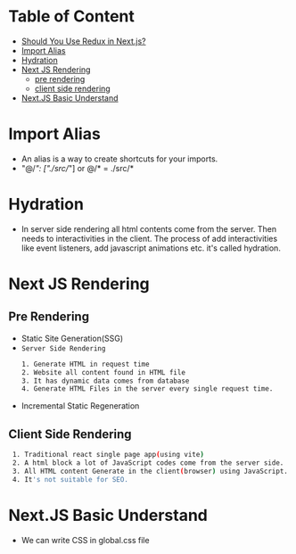# Table of Content

- [Should You Use Redux in Next.js?](https://javascript.plainenglish.io/should-you-use-redux-in-next-js-5e57201c34da)
- [Import Alias](#import-alias)
- [Hydration](#hydration)
- [Next JS Rendering](#next-js-rendering)
  - [pre rendering](#pre-rendering)
  - [client side rendering](#client-side-rendering)
- [Next.JS Basic Understand](#nextjs-basic-understand)

# Import Alias
- An alias is a way to create shortcuts for your imports.
- "@/*": ["./src/*"] or @/* = ./src/*


# Hydration
- In server side rendering all html contents come from the server. Then needs to interactivities in the client. The process of add interactivities like event listeners, add javascript animations etc. it's called hydration.


# Next JS Rendering 
## Pre Rendering
   - Static Site Generation(SSG)
   - `Server Side Rendering`
      ```sh
      1. Generate HTML in request time 
      2. Website all content found in HTML file
      3. It has dynamic data comes from database
      4. Generate HTML Files in the server every single request time. 
      ```
   - Incremental Static Regeneration
## Client Side Rendering
   ```sh
    1. Traditional react single page app(using vite)
    2. A html block a lot of JavaScript codes come from the server side.
    3. All HTML content Generate in the client(browser) using JavaScript.
    4. It's not suitable for SEO.
   ```
# Next.JS Basic Understand
- We can write CSS in global.css file